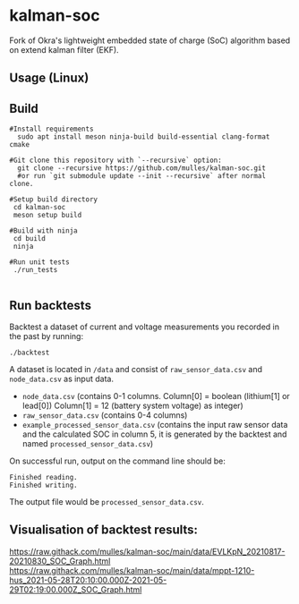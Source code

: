 # kalman-soc

Fork of Okra's lightweight embedded state of charge (SoC) algorithm based on extend kalman filter (EKF). 

## Usage (Linux) 
   
## Build 
   ```
   #Install requirements
     sudo apt install meson ninja-build build-essential clang-format cmake  
   
   #Git clone this repository with `--recursive` option:  
     git clone --recursive https://github.com/mulles/kalman-soc.git  
     #or run `git submodule update --init --recursive` after normal clone.

   #Setup build directory  
    cd kalman-soc  
    meson setup build

   #Build with ninja
    cd build  
    ninja  

   #Run unit tests
    ./run_tests   


```

## Run backtests

Backtest a dataset of current and voltage measurements you recorded in the past by running: 

   `./backtest`  
   
A dataset is located in `/data` and consist of `raw_sensor_data.csv` and `node_data.csv` as input data. 
- `node_data.csv` (contains 0-1 columns. Column[0] = boolean (lithium[1] or lead[0]) Column[1] =  12 (battery system voltage) as integer)
- `raw_sensor_data.csv` (contains 0-4 columns)
- `example_processed_sensor_data.csv` (contains the input raw sensor data and the calculated SOC in column 5, it is generated by the backtest and named   `processed_sensor_data.csv`)

On successful run, output on the command line should be: 
```
Finished reading.
Finished writing.
```
The output file would be `processed_sensor_data.csv`.

## Visualisation of backtest results:

https://raw.githack.com/mulles/kalman-soc/main/data/EVLKpN_20210817-20210830_SOC_Graph.html  
https://raw.githack.com/mulles/kalman-soc/main/data/mppt-1210-hus_2021-05-28T20:10:00.000Z-2021-05-29T02:19:00.000Z_SOC_Graph.html
